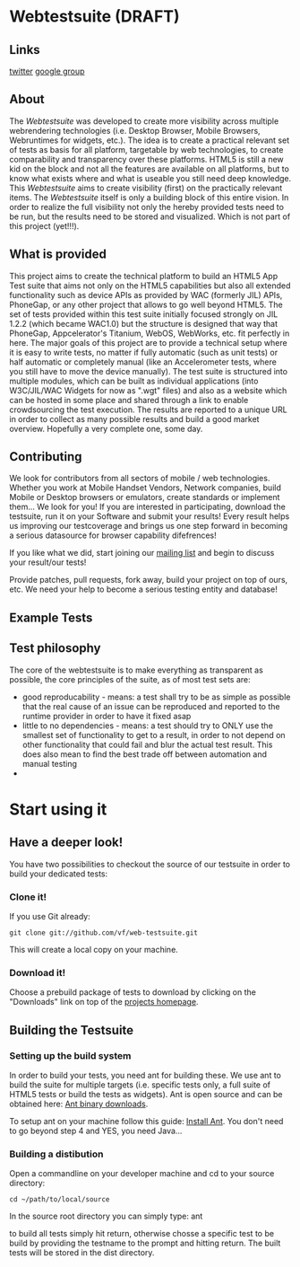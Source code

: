 # Webtestsuite (DRAFT)

## Links
[twitter](https://twitter.com/webtestsuite)
[google group](http://groups.google.com/group/webtestsuite?hl=de)

## About
The _Webtestsuite_ was developed to create more visibility across multiple webrendering technologies (i.e. Desktop Browser, Mobile Browsers, Webruntimes for widgets, etc.). 
The idea is to create a practical relevant set of tests as basis for all platform, targetable by web technologies, to create comparability and transparency over these platforms.
HTML5 is still a new kid on the block and not all the features are available on all platforms, but to know what exists where and what is useable you still need deep knowledge. This _Webtestsuite_ aims to create visibility (first) on the practically relevant items.
The _Webtestsuite_ itself is only a building block of this entire vision. In order to realize the full visibility not only the hereby provided tests need to be run, but the results need to be stored and visualized. Which is not part of this project (yet!!!).

## What is provided
This project aims to create the technical platform to build an HTML5 App Test suite that aims not only on the HTML5 capabilities but also all extended functionality such as device APIs as provided by WAC (formerly JIL) APIs, PhoneGap, or any other project that allows to go well beyond HTML5.
The set of tests provided within this test suite initially focused strongly on JIL 1.2.2 (which became WAC1.0) but the structure is designed that way that PhoneGap, Appcelerator's Titanium, WebOS, WebWorks, etc. fit perfectly in here.
The major goals of this project are to provide a technical setup where it is easy to write tests, no matter if fully automatic (such as unit tests) or half automatic or completely manual (like an Accelerometer tests, where you still have to move the device manually).
The test suite is structured into multiple modules, which can be built as individual applications (into W3C/JIL/WAC Widgets for now as ".wgt" files) and also as a website which can be hosted in some place and shared through a link to enable crowdsourcing the test execution. The results are reported to a unique URL in order to collect as many possible results and build a good market overview. Hopefully a very complete one, some day.

## Contributing
We look for contributors from all sectors of mobile / web technologies. 
Whether you work at Mobile Handset Vendors, Network companies, build Mobile or Desktop browsers or emulators, create standards or implement them... We look for you!
If you are interested in participating, download the testsuite, run it on your Software and submit your results! Every result helps us improving our testcoverage and brings us one step forward in becoming a serious datasource for browser capability difefrences!

If you like what we did, start joining our [mailing list](http://groups.google.com/group/webtestsuite?hl=de) and begin to discuss your result/our tests!

Provide patches, pull requests, fork away, build your project on top of ours, etc. We need your help to become a serious testing entity and database!

## Example Tests

## Test philosophy
The core of the webtestsuite is to make everything as transparent as possible, the core principles of the suite, as of most test sets are:
* good reproducability - means: a test shall try to be as simple as possible that the real cause of an issue can be reproduced and reported to the runtime provider in order to have it fixed asap
* little to no dependencies - means: a test should try to ONLY use the smallest set of functionality to get to a result, in order to not depend on other functionality that could fail and blur the actual test result. This does also mean to find the best trade off between automation and manual testing
* 


# Start using it

## Have a deeper look!
You have two possibilities to checkout the source of our testsuite in order to build your dedicated tests:

### Clone it!
If you use Git already:

	git clone git://github.com/vf/web-testsuite.git
	
This will create a local copy on your machine. 

### Download it!
Choose a prebuild package of tests to download by clicking on the "Downloads" link on top of the [projects homepage](https://github.com/vf/web-testsuite).

## Building the Testsuite
### Setting up the build system
In order to build your tests, you need ant for building these. We use ant to build the suite for multiple targets (i.e. specific tests only, a full suite of HTML5 tests or build the tests as widgets).
Ant is open source and can be obtained here: [Ant binary downloads](http://ant.apache.org/bindownload.cgi). 

To setup ant on your machine follow this guide: [Install Ant](http://ant.apache.org/manual/install.html). 
You don't need to go beyond step 4 and YES, you need Java...

### Building a distibution
Open a commandline on your developer machine and cd to your source directory:

	cd ~/path/to/local/source
	
In the source root directory you can simply type:
	ant
	
to build all tests simply hit return, otherwise chosse a specific test to be build by providing the testname to the prompt and hitting return.
The built tests will be stored in the dist directory. 

